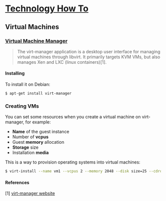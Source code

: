 # [Technology How To](/readme.md)

## Virtual Machines

### [Virtual Machine Manager](/virt-manager.md)

> The virt-manager application is a desktop user interface for managing virtual machines through libvirt. It primarily targets KVM VMs, but also manages Xen and LXC (linux containers)[1].

#### Installing

To install it on Debian:

```sh
$ apt-get install virt-manager
```

### Creating VMs

You can set some resources when you create a virtual machine on virt-manager, for example:
- **Name** of the guest instance
- Number of **vcpus**
- Guest **memory** allocation
- **Storage** size
- Installation **media**

This is a way to provision operating systems into virtual machines:

```sh
$ virt-install --name vm1 --vcpus 2 --memory 2048 --disk size=25 --cdrom /home/cluster/iso/ubuntu-20.04.1-desktop-amd64.iso
```

#### References

[1] [virt-manager website](https://virt-manager.org/)
